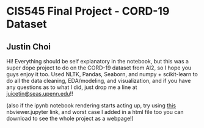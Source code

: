 # CIS545 Final Project - CORD-19 Dataset

## Justin Choi

Hi! Everything should be self explanatory in the notebook, but this was a super dope project to do on the CORD-19 dataset from AI2, so I hope you guys enjoy it too. Used NLTK, Pandas, Seaborn, and numpy + scikit-learn to do all the data cleaning, EDA/modeling, and visualization, and if you have any questions as to what I did, just drop me a line at juicetin@seas.upenn.edu!!

(also if the ipynb notebook rendering starts acting up, try using [this](https://nbviewer.jupyter.org/github/orangejuicetin/CIS545-Final-Project/blob/master/justin_choi_cis545_final.ipynb) nbviewer.jupyter link, and worst case I added in a html file too you can download to see the whole project as a webpage!)
